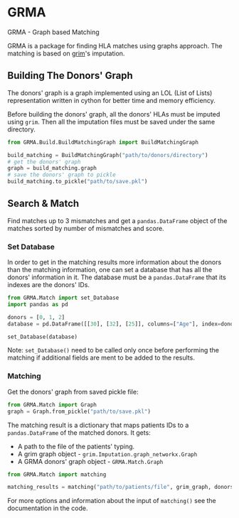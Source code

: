 # GRMA
GRMA - Graph based Matching

GRMA is a package for finding HLA matches using graphs approach.
The matching is based on [grim](https://github.com/nmdp-bioinformatics/py-graph-imputation)'s imputation.

## Building The Donors' Graph

The donors' graph is a graph implemented using an LOL (List of Lists) representation written in cython for better
time and memory efficiency.

Before building the donors' graph, all the donors' HLAs must be imputed using `grim`.
Then all the imputation files must be saved under the same directory.

```python
from GRMA.Build.BuildMatchingGraph import BuildMatchingGraph

build_matching = BuildMatchingGraph("path/to/donors/directory")
# get the donors' graph
graph = build_matching.graph
# save the donors' graph to pickle
build_matching.to_pickle("path/to/save.pkl")
```

## Search & Match

Find matches up to 3 mismatches and get a `pandas.DataFrame` object of the matches sorted by number of mismatches and score.

### Set Database
In order to get in the matching results more information about the donors than the matching information,
one can set a database that has all the donors' information in it.
The database must be a `pandas.DataFrame` that its indexes are the donors' IDs.

```python
from GRMA.Match import set_Database
import pandas as pd

donors = [0, 1, 2]
database = pd.DataFrame([[30], [32], [25]], columns=["Age"], index=donors)

set_Database(database)
```

Note: `set_Database()` need to be called only once before 
performing the matching if additional fields are ment to be added to the results.

### Matching

Get the donors' graph from saved pickle file:
```python
from GRMA.Match import Graph
graph = Graph.from_pickle("path/to/save.pkl")
```

The matching result is a dictionary that maps patients IDs to a `pandas.DataFrame` of the matched donors.
It gets: 
 - A path to the file of the patients' typing.
 - A grim graph object - `grim.Imputation.graph_networkx.Graph`
 - A GRMA donors' graph object - `GRMA.Match.Graph`


```python
from GRMA.Match import matching

matching_results = matching("path/to/patients/file", grim_graph, donors_graph)
```

For more options and information about the input of `matching()` see the documentation in the code.